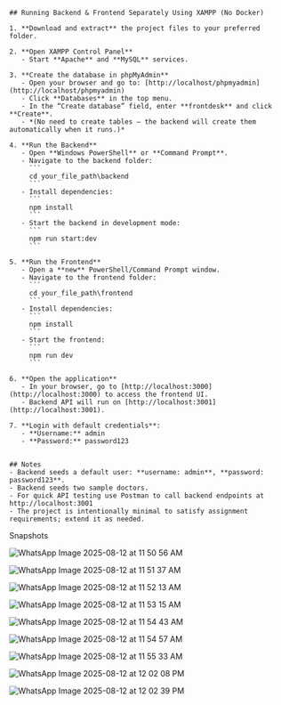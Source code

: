 ```
## Running Backend & Frontend Separately Using XAMPP (No Docker)

1. **Download and extract** the project files to your preferred folder.  

2. **Open XAMPP Control Panel**  
   - Start **Apache** and **MySQL** services.  

3. **Create the database in phpMyAdmin**  
   - Open your browser and go to: [http://localhost/phpmyadmin](http://localhost/phpmyadmin)  
   - Click **Databases** in the top menu.  
   - In the “Create database” field, enter **frontdesk** and click **Create**.  
   - *(No need to create tables — the backend will create them automatically when it runs.)*  

4. **Run the Backend**  
   - Open **Windows PowerShell** or **Command Prompt**.  
   - Navigate to the backend folder:  
     ```
     cd your_file_path\backend
     ```
   - Install dependencies:  
     ```
     npm install
     ```
   - Start the backend in development mode:  
     ```
     npm run start:dev
     ```

5. **Run the Frontend**  
   - Open a **new** PowerShell/Command Prompt window.  
   - Navigate to the frontend folder:  
     ```
     cd your_file_path\frontend
     ```
   - Install dependencies:  
     ```
     npm install
     ```
   - Start the frontend:  
     ```
     npm run dev
     ```

6. **Open the application**  
   - In your browser, go to [http://localhost:3000](http://localhost:3000) to access the frontend UI.  
   - Backend API will run on [http://localhost:3001](http://localhost:3001).  

7. **Login with default credentials**:  
   - **Username:** admin  
   - **Password:** password123


## Notes  
- Backend seeds a default user: **username: admin**, **password: password123**.  
- Backend seeds two sample doctors.  
- For quick API testing use Postman to call backend endpoints at http://localhost:3001  
- The project is intentionally minimal to satisfy assignment requirements; extend it as needed.
```
Snapshots

![WhatsApp Image 2025-08-12 at 11 50 56 AM](https://github.com/user-attachments/assets/8485cd44-9e02-44e8-ad06-cef432b059a0)

![WhatsApp Image 2025-08-12 at 11 51 37 AM](https://github.com/user-attachments/assets/663aab0b-cb16-457e-a7b2-3c3aeb2ffc6c)

![WhatsApp Image 2025-08-12 at 11 52 13 AM](https://github.com/user-attachments/assets/4d23368f-a3ba-43ba-8d1d-65277090e243)

![WhatsApp Image 2025-08-12 at 11 53 15 AM](https://github.com/user-attachments/assets/9d65ea91-02cf-494c-8603-1f85ea60b587)

![WhatsApp Image 2025-08-12 at 11 54 43 AM](https://github.com/user-attachments/assets/547bb3a3-f67b-4651-925a-0478e778d9e0)

![WhatsApp Image 2025-08-12 at 11 54 57 AM](https://github.com/user-attachments/assets/fb984d0a-9c08-4cd1-9bb0-14c6e55fed29)

![WhatsApp Image 2025-08-12 at 11 55 33 AM](https://github.com/user-attachments/assets/e271d88b-1aaf-4bed-a1f4-d1a79cf3be98)

![WhatsApp Image 2025-08-12 at 12 02 08 PM](https://github.com/user-attachments/assets/dc9128bc-063d-49ea-9f06-499c80ef544b)

![WhatsApp Image 2025-08-12 at 12 02 39 PM](https://github.com/user-attachments/assets/00f469b1-d228-47ed-9f65-1797ad10a5d0)



